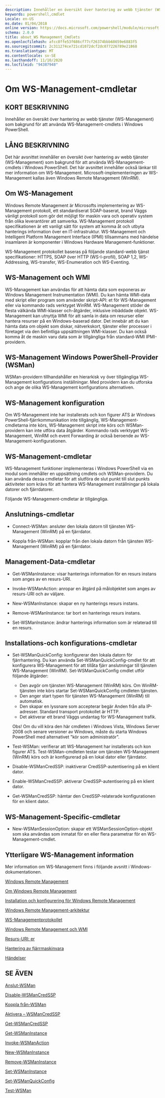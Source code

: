 ```yaml
---
description: Innehåller en översikt över hantering av webb tjänster (WS-Management) som bakgrund för att använda WS-Management-cmdlets i Windows PowerShell.
keywords: powershell,cmdlet
Locale: en-US
ms.date: 01/04/2018
online version: https://docs.microsoft.com/powershell/module/microsoft.wsman.management/about/about_ws-management_cmdlets?view=powershell-5.1&WT.mc_id=ps-gethelp
schema: 2.0.0
title: about_WS Management_Cmdlets
ms.openlocfilehash: afcc8ffe53f686cf77cf26374bbb68659e6883f5
ms.sourcegitcommit: 2c311274ce721cd1072dcf2dc077226789e21868
ms.translationtype: MT
ms.contentlocale: sv-SE
ms.lasthandoff: 11/10/2020
ms.locfileid: "94387948"
---
```

# <a name="about-ws-management-cmdlets"></a>Om WS-Management-cmdletar

## <a name="short-description"></a>KORT BESKRIVNING

Innehåller en översikt över hantering av webb tjänster (WS-Management) som bakgrund för att använda WS-Management-cmdlets i Windows PowerShell.

## <a name="long-description"></a>LÅNG BESKRIVNING

Det här avsnittet innehåller en översikt över hantering av webb tjänster (WS-Management) som bakgrund för att använda WS-Management-cmdlets i Windows PowerShell. Det här avsnittet innehåller också länkar till mer information om WS-Management. Microsoft-implementeringen av WS-Management kallas även Windows Remote Management (WinRM).

## <a name="about-ws-management"></a>Om WS-Management

Windows Remote Management är Microsofts implementering av WS-Management protokoll, ett standardiserat SOAP-baserat, brand Väggs vänligt protokoll som gör det möjligt för maskin vara och operativ system från olika leverantörer att samverka. WS-Management protokoll specifikationen är ett vanligt sätt för system att komma åt och utbyta hanterings information över en IT-infrastruktur. WS-Management och Intelligent Platform Management Interface (IPMI) tillsammans med händelse insamlaren är komponenter i Windows Hardware Management-funktioner.

WS-Management protokollet baseras på följande standard-webb tjänst specifikationer: HTTPS, SOAP över HTTP (WS-I-profil), SOAP 1,2, WS-Addressing, WS-transfer, WS-Enumeration och WS-Eventing.

## <a name="ws-management-and-wmi"></a>WS-Management och WMI

WS-Management kan användas för att hämta data som exponeras av Windows Management Instrumentation (WMI). Du kan hämta WMI-data med skript eller program som använder skript-API: et för WS-Management eller via kommando rads verktyget WinRM. WS-Management stöder de flesta välkända WMI-klasser och-åtgärder, inklusive inbäddade objekt. WS-Management kan utnyttja WMI för att samla in data om resurser eller hantera resurser på en Windows-baserad dator. Det innebär att du kan hämta data om objekt som diskar, nätverkskort, tjänster eller processer i företaget via den befintliga uppsättningen WMI-klasser. Du kan också komma åt de maskin varu data som är tillgängliga från standard-WMI IPMI-providern.

## <a name="ws-management-windows-powershell-provider-wsman"></a>WS-Management Windows PowerShell-Provider (WSMan)

WSMan-providern tillhandahåller en hierarkisk vy över tillgängliga WS-Management konfigurations inställningar. Med providern kan du utforska och ange de olika WS-Management konfigurations alternativen.

## <a name="ws-management-configuration"></a>WS-Management konfiguration

Om WS-Management inte har installerats och kon figurer ATS är Windows PowerShell-fjärrkommunikation inte tillgänglig, WS-Management-cmdletarna inte körs, WS-Management skript inte körs och WSMan-providern kan inte utföra data åtgärder. Kommando rads verktyget WS-Management, WinRM och event Forwarding är också beroende av WS-Management-konfigurationen.

## <a name="ws-management-cmdlets"></a>WS-Management-cmdletar

WS-Management funktioner implementeras i Windows PowerShell via en modul som innehåller en uppsättning cmdlets och WSMan-providern. Du kan använda dessa cmdletar för att slutföra de slut punkt till slut punkts aktiviteter som krävs för att hantera WS-Management inställningar på lokala datorer och fjärrdatorer.

Följande WS-Management-cmdletar är tillgängliga.

## <a name="connection-cmdlets"></a>Anslutnings-cmdletar

- Connect-WSMan: ansluter den lokala datorn till tjänsten WS-Management (WinRM) på en fjärrdator.

- Koppla från-WSMan: kopplar från den lokala datorn från tjänsten WS-Management (WinRM) på en fjärrdator.

## <a name="management-data-cmdlets"></a>Management-Data-cmdletar

- Get-WSManInstance: visar hanterings information för en resurs instans som anges av en resurs-URI.

- Invoke-WSManAction: anropar en åtgärd på målobjektet som anges av resurs-URI och av väljare.

- New-WSManInstance: skapar en ny hanterings resurs instans.

- Remove-WSManInstance: tar bort en hanterings resurs instans.

- Set-WSManInstance: ändrar hanterings information som är relaterad till en resurs.

## <a name="setup-and-configuration-cmdlets"></a>Installations-och konfigurations-cmdletar

- Set-WSManQuickConfig: konfigurerar den lokala datorn för fjärrhantering.
  Du kan använda Set-WSManQuickConfig-cmdlet för att konfigurera WS-Management för att tillåta fjärr anslutningar till tjänsten WS-Management (WinRM). Set-WSManQuickConfig cmdlet utför följande åtgärder:
  - Den avgör om tjänsten WS-Management (WinRM) körs. Om WinRM-tjänsten inte körs startar Set-WSManQuickConfig cmdleten tjänsten.
  - Den anger start typen för tjänsten WS-Management (WinRM) till automatisk.
  - Den skapar en lyssnare som accepterar begär Anden från alla IP-adresser. Standard transport protokollet är HTTP.
  - Det aktiverar ett brand Väggs undantag för WS-Management trafik.

  Obs! Om du vill köra den här cmdleten i Windows Vista, Windows Server 2008 och senare versioner av Windows, måste du starta Windows PowerShell med alternativet "kör som administratör".

- Test-WSMan: verifierar att WS-Management har installerats och kon figurer ATS. Test-WSMan-cmdleten testar om tjänsten WS-Management (WinRM) körs och är konfigurerad på en lokal dator eller fjärrdator.

- Disable-WSManCredSSP: inaktiverar CredSSP-autentisering på en klient dator.

- Enable-WSManCredSSP: aktiverar CredSSP-autentisering på en klient dator.

- Get-WSManCredSSP: hämtar den CredSSP-relaterade konfigurationen för en klient dator.

## <a name="ws-management-specific-cmdlets"></a>WS-Management-Specific-cmdletar

- New-WSManSessionOption: skapar ett WSManSessionOption-objekt som ska användas som inmatat för en eller flera parametrar för en WS-Management-cmdlet.

## <a name="additional-ws-management-information"></a>Ytterligare WS-Management information

Mer information om WS-Management finns i följande avsnitt i Windows-dokumentationen.

[Windows Remote Management](/windows/win32/winrm/portal)

[Om Windows Remote Management](/windows/win32/winrm/about-windows-remote-management)

[Installation och konfigurering för Windows Remote Management](/windows/win32/winrm/installation-and-configuration-for-windows-remote-management)

[Windows Remote Management-arkitektur](/windows/win32/winrm/windows-remote-management-architecture)

[WS-Managementprotokollet](/windows/win32/winrm/ws-management-protocol)

[Windows Remote Management och WMI](/windows/win32/winrm/windows-remote-management-and-wmi)

[Resurs-URI: er](/windows/win32/winrm/resource-uris)

[Hantering av fjärrmaskinvara](/windows/win32/winrm/remote-hardware-management)

[Händelser](/windows/win32/winrm/events)

## <a name="see-also"></a>SE ÄVEN

[Anslut-WSMan](xref:Microsoft.WSMan.Management.Connect-WSMan)

[Disable-WSManCredSSP](xref:Microsoft.WSMan.Management.Disable-WSManCredSSP)

[Koppla från-WSMan](xref:Microsoft.WSMan.Management.Disconnect-WSMan)

[Aktivera – WSManCredSSP](xref:Microsoft.WSMan.Management.Enable-WSManCredSSP)

[Get-WSManCredSSP](xref:Microsoft.WSMan.Management.Get-WSManCredSSP)

[Get-WSManInstance](xref:Microsoft.WSMan.Management.Get-WSManInstance)

[Invoke-WSManAction](xref:Microsoft.WSMan.Management.Invoke-WSManAction)

[New-WSManInstance](xref:Microsoft.WSMan.Management.New-WSManInstance)

[Remove-WSManInstance](xref:Microsoft.WSMan.Management.Remove-WSManInstance)

[Set-WSManInstance](xref:Microsoft.WSMan.Management.Set-WSManInstance)

[Set-WSManQuickConfig](xref:Microsoft.WSMan.Management.Set-WSManQuickConfig)

[Test-WSMan](xref:Microsoft.WSMan.Management.Test-WSMan)
